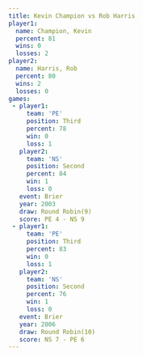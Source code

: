 ```yaml
---
title: Kevin Champion vs Rob Harris
player1:               
  name: Champion, Kevin
  percent: 81          
  wins: 0              
  losses: 2            
player2:               
  name: Harris, Rob    
  percent: 80          
  wins: 2              
  losses: 0            
games:
 - player1:         
     team: 'PE'     
     position: Third
     percent: 78    
     win: 0         
     loss: 1        
   player2:          
     team: 'NS'      
     position: Second
     percent: 84     
     win: 1          
     loss: 0         
   event: Brier        
   year: 2003          
   draw: Round Robin(9)
   score: PE 4 - NS 9  
 - player1:         
     team: 'PE'     
     position: Third
     percent: 83    
     win: 0         
     loss: 1        
   player2:          
     team: 'NS'      
     position: Second
     percent: 76     
     win: 1          
     loss: 0         
   event: Brier         
   year: 2006           
   draw: Round Robin(10)
   score: NS 7 - PE 6   
---
```

